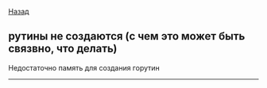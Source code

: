 
[Назад](/L1/L1_.md) 

## рутины не создаются  (с чем это может быть связвно, что делать)

Недостаточно память для создания горутин

--------------------------------

